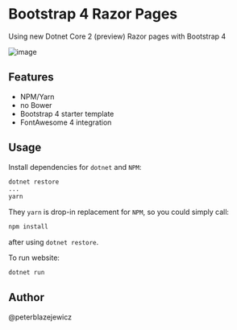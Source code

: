 # Bootstrap 4 Razor Pages

Using new Dotnet Core 2 (preview) Razor pages with Bootstrap 4

![image](https://cloud.githubusercontent.com/assets/14539/26036748/fa4dddfc-38e3-11e7-9246-2d2a8077b3b2.png)

## Features

- NPM/Yarn
- no Bower
- Bootstrap 4 starter template
- FontAwesome 4 integration

## Usage

Install dependencies for `dotnet` and `NPM`:

```bash
dotnet restore
...
yarn
```

They `yarn` is drop-in replacement for `NPM`, so you could simply call:

```bash
npm install
```

after using `dotnet restore`.

To run website:

```bash
dotnet run
```

## Author

@peterblazejewicz
